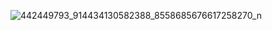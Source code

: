 ![442449793_914434130582388_8558685676617258270_n](https://github.com/user-attachments/assets/36c69c6a-08b7-45a1-a7f9-30bb9c4baaef)
